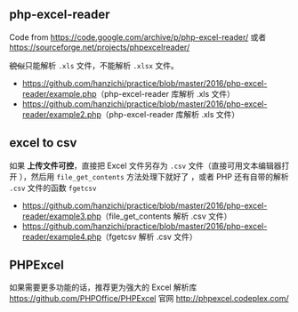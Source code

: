 ## php-excel-reader

Code from <https://code.google.com/archive/p/php-excel-reader/> 或者 <https://sourceforge.net/projects/phpexcelreader/>

~~貌似~~只能解析 `.xls` 文件，不能解析 `.xlsx` 文件。

- <https://github.com/hanzichi/practice/blob/master/2016/php-excel-reader/example.php>（php-excel-reader 库解析 .xls 文件）
- <https://github.com/hanzichi/practice/blob/master/2016/php-excel-reader/example2.php>（php-excel-reader 库解析 .xls 文件）

## excel to csv 

如果 **上传文件可控**，直接把 Excel 文件另存为 `.csv` 文件（直接可用文本编辑器打开 ），然后用 `file_get_contents` 方法处理下就好了 ，或者 PHP 还有自带的解析 `.csv` 文件的函数 `fgetcsv`

- <https://github.com/hanzichi/practice/blob/master/2016/php-excel-reader/example3.php>（file_get_contents 解析 .csv 文件）
- <https://github.com/hanzichi/practice/blob/master/2016/php-excel-reader/example4.php>（fgetcsv 解析 .csv 文件）

## PHPExcel

如果需要更多功能的话，推荐更为强大的 Excel 解析库 <https://github.com/PHPOffice/PHPExcel> 官网 <http://phpexcel.codeplex.com/>
